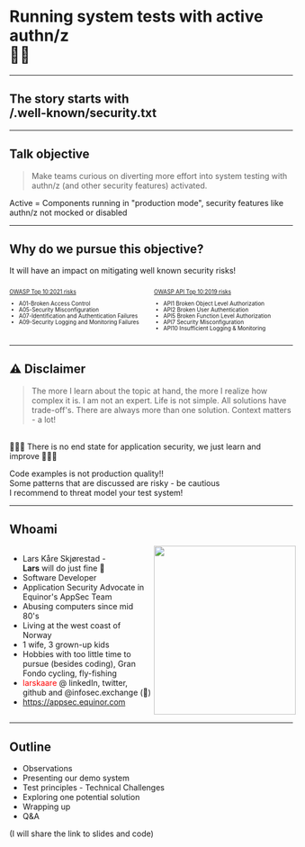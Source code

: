 <!-- .slide: data-background-image="./content/images/appsec-icon.svg" data-background-size="7%" data-background-position="right 2% top 2%"-->
<!-- markdownlint-disable MD041 MD033-->

# Running system tests with active authn/z </br>🕺🏻

---
## The story starts with </br>/.well-known/security.txt 

---

## Talk objective

> Make teams curious on diverting more effort into system testing with authn/z (and other security features) activated.

Active = Components running in "production mode", security features like authn/z not mocked or disabled<!-- .element: style="font-size:0.5em"-->

---

## Why do we pursue this objective?

It will have an impact on mitigating well known security risks!

</hr>

<div style="display: grid;grid-column-gap: 1%; grid-auto-columns: 50% 50%;">

<div  style="grid-area: 1 / 1;font-size:0.7em"">

[OWASP Top 10:2021 risks](https://owasp.org/Top10/)

- A01-Broken Access Control
- A05-Security Misconfiguration
- A07-Identification and Authentication Failures
- A09-Security Logging and Monitoring Failures

</div>

<div  style="grid-area: 1 / 2; font-size:0.7em"">

[OWASP API Top 10:2019 risks](https://owasp.org/www-project-api-security/)

- API1 Broken Object Level Authorization
- API2 Broken User Authentication
- API5 Broken Function Level Authorization
- API7 Security Misconfiguration
- API10 Insufficient Logging & Monitoring

</div>

</div>

---

## ⚠️ Disclaimer

> The more I learn about the topic at hand, the more I realize how complex it is. I am not an expert. Life is not simple. All solutions have trade-off's. There are always more than one solution. Context matters - a lot!  <!-- .element: style="font-size:0.8em"-->

</br>🧘🏻‍♂️ There is no end state for application security, we just learn and improve 🧘🏻‍♂️<!-- .element: style="font-size:0.7em"-->

Code examples is not production quality!! </br>Some patterns that are discussed are risky - be cautious</br>I recommend to threat model your test system!<!-- .element: style="font-size:0.65em"-->

---

## Whoami

<div style="display: grid;grid-column-gap: 1%; grid-auto-columns: 50% 50%;">

<div  style="grid-area: 1 / 1"><!-- .element: style="font-size:0.8em"-->

- Lars Kåre Skjørestad - </br> __Lars__ will do just fine 🙂
- Software Developer
- Application Security Advocate in Equinor's AppSec Team
- Abusing computers since mid 80's
- Living at the west coast of Norway
- 1 wife, 3 grown-up kids
- Hobbies with too little time to pursue (besides coding), Gran Fondo cycling, fly-fishing
- <a style="color:red">larskaare</a> @ linkedIn, twitter, github and @infosec.exchange (🐘)
- https://appsec.equinor.com

</div>

<div  style="grid-area: 1 / 2"><img src="./content/images/lk-avatar.png" width="100%" height="auto" display="block" margin-left="auto" margin-right="auto">
</div>

</div>

---

## Outline

- Observations
- Presenting our demo system
- Test principles - Technical Challenges
- Exploring one potential solution
- Wrapping up
- Q&A

(I will share the link to slides and code)<!-- .element: style="font-size:0.7em"-->
